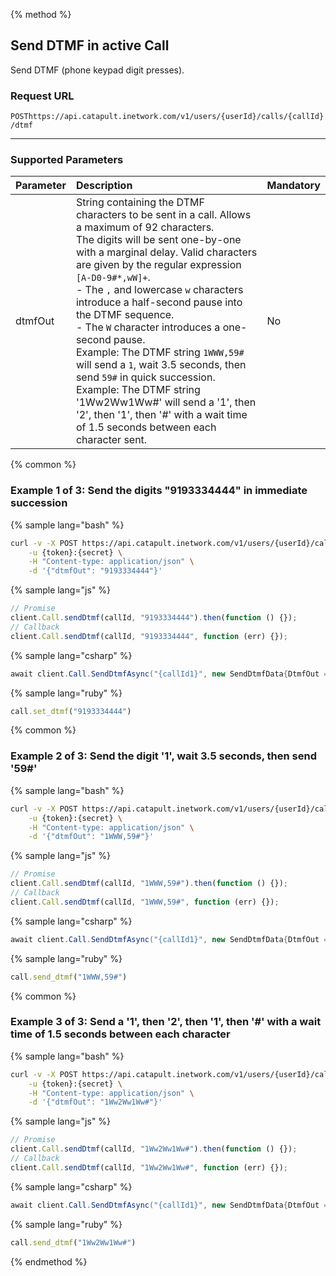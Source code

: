 {% method %}

## Send DTMF in active Call
Send DTMF (phone keypad digit presses).

### Request URL

<code class="post">POST</code>`https://api.catapult.inetwork.com/v1/users/{userId}/calls/{callId}/dtmf`

---

### Supported Parameters

| Parameter | Description                                                                                                                                                                                                                                                                                                                                                                                                                                                                                                                                                                                                                                                      | Mandatory |
|:----------|:-----------------------------------------------------------------------------------------------------------------------------------------------------------------------------------------------------------------------------------------------------------------------------------------------------------------------------------------------------------------------------------------------------------------------------------------------------------------------------------------------------------------------------------------------------------------------------------------------------------------------------------------------------------------|:----------|
| dtmfOut   | String containing the DTMF characters to be sent in a call. Allows a maximum of 92 characters.<br/>The digits will be sent one-by-one with a marginal delay. Valid characters are given by the regular expression `[A-D0-9#*,wW]+`.<br/>- The `,` and lowercase `w` characters introduce a half-second pause into the DTMF sequence.<br/>- The `W` character introduces a one-second pause.<br/>Example: The DTMF string `1WWW,59#` will send a `1`, wait 3.5 seconds, then send `59#` in quick succession.<br/>Example: The DTMF string '1Ww2Ww1Ww#' will send a '1', then '2', then '1', then '#' with a wait time of 1.5 seconds between each character sent. | No        |

{% common %}

### Example 1 of 3: Send the digits "9193334444" in immediate succession

{% sample lang="bash" %}

```bash
curl -v -X POST https://api.catapult.inetwork.com/v1/users/{userId}/calls/{callId}/dtmf \
	-u {token}:{secret} \
	-H "Content-type: application/json" \
	-d '{"dtmfOut": "9193334444"}'
```

{% sample lang="js" %}

```js
// Promise
client.Call.sendDtmf(callId, "9193334444").then(function () {});
// Callback
client.Call.sendDtmf(callId, "9193334444", function (err) {});
```

{% sample lang="csharp" %}

```csharp
await client.Call.SendDtmfAsync("{callId1}", new SendDtmfData{DtmfOut = "9193334444"});
```

{% sample lang="ruby" %}

```ruby
call.set_dtmf("9193334444")
```

{% common %}

### Example 2 of 3: Send the digit '1', wait 3.5 seconds, then send '59#'

{% sample lang="bash" %}

```bash
curl -v -X POST https://api.catapult.inetwork.com/v1/users/{userId}/calls/{callId}/dtmf \
	-u {token}:{secret} \
	-H "Content-type: application/json" \
	-d '{"dtmfOut": "1WWW,59#"}'
```

{% sample lang="js" %}

```js
// Promise
client.Call.sendDtmf(callId, "1WWW,59#").then(function () {});
// Callback
client.Call.sendDtmf(callId, "1WWW,59#", function (err) {});
```

{% sample lang="csharp" %}

```csharp
await client.Call.SendDtmfAsync("{callId1}", new SendDtmfData{DtmfOut = "1WWW,59#"});
```

{% sample lang="ruby" %}

```ruby
call.send_dtmf("1WWW,59#")
```

{% common %}

### Example 3 of 3: Send a '1', then '2', then '1', then '#' with a wait time of 1.5 seconds between each character

{% sample lang="bash" %}

```bash
curl -v -X POST https://api.catapult.inetwork.com/v1/users/{userId}/calls/{callId}/dtmf \
	-u {token}:{secret} \
	-H "Content-type: application/json" \
	-d '{"dtmfOut": "1Ww2Ww1Ww#"}'
```

{% sample lang="js" %}

```js
// Promise
client.Call.sendDtmf(callId, "1Ww2Ww1Ww#").then(function () {});
// Callback
client.Call.sendDtmf(callId, "1Ww2Ww1Ww#", function (err) {});
```

{% sample lang="csharp" %}

```csharp
await client.Call.SendDtmfAsync("{callId1}", new SendDtmfData{DtmfOut = "1Ww2Ww1Ww#"});
```

{% sample lang="ruby" %}

```ruby
call.send_dtmf("1Ww2Ww1Ww#")
```
{% endmethod %}
